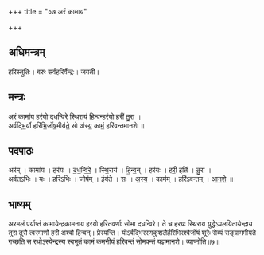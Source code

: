+++
title = "०७ अरं कामाय"

+++
## अधिमन्त्रम्
हरिस्तुतिः। बरुः सर्वहरिर्वैन्द्रः। जगती।

## मन्त्रः
अरं॒ कामा॑य॒ हर॑यो दधन्विरे स्थि॒राय॑ हिन्व॒न्हर॑यो॒ हरी॑ तु॒रा ।  
अर्व॑द्भि॒र्यो हरि॑भि॒र्जोष॒मीय॑ते॒ सो अ॑स्य॒ कामं॒ हरि॑वन्तमानशे ॥

## पदपाठः
अर॑म् । कामा॑य । हर॑यः । द॒ध॒न्वि॒रे॒ । स्थि॒राय॑ । हि॒न्व॒न् । हर॑यः । हरी॒ इति॑ । तु॒रा ।  
अर्व॑त्ऽभिः । यः । हरि॑ऽभिः । जोष॑म् । ईय॑ते । सः । अ॒स्य॒ । काम॑म् । हरि॑ऽवन्तम् । आ॒न॒शे॒ ॥

## भाष्यम्
अरमलं पर्याप्तं कामायेन्द्रकामनाय हरयो हरितवर्णाः सोमा दधन्विरे। ते च हरयः स्थिराय युद्धेऽपलयितायेन्द्राय तुरा तुरौ त्वरमाणौ हरी अश्वौ हिन्वन्। प्रेरयन्ति। योऽर्वद्भिररणकुशलैर्हरिभिरश्वैर्जोषं शूरैः सेव्यं सङ्ग्राममीयते गच्छति स रथोऽस्येन्द्रस्य स्वभुतं कामं कमनीयं हरिवन्तं सोमवन्तं यज्ञमानशे। व्याप्नोति॥७॥